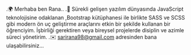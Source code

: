 .🌍  Merhaba ben Rana..
.🧠  Sürekli gelişen yazılım dünyasında JavaScript teknolojisine odaklanan ,Bootstrap kütüphanesi ile birlikte SASS ve SCSS gibi modern ön uç geliştirme araçlarını etkin bir şekilde kullanan bir öğrenciyim.
İşbirliği gerektiren veya bireysel projelerde disiplin ve azimle süreci yönetirim.
.✉️  sarirana98@gmail.com adresinden bana ulaşabilirsiniz...


<!---
ranamutta/ranamutta is a ✨ special ✨ repository because its `README.md` (this file) appears on your GitHub profile.
You can click the Preview link to take a look at your changes.
--->
